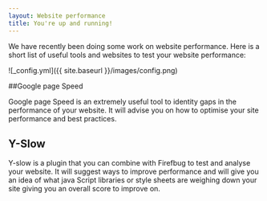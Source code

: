 ```yaml
---
layout: Website performance
title: You're up and running!
---
```


We have recently been doing some work on website performance. Here is a short list of useful tools and websites to test your website performance:

![_config.yml]({{ site.baseurl }}/images/config.png)

##Google page Speed

Google page Speed is an extremely useful tool to identity gaps in the performance of your website. It will advise you on how to optimise your site performance and best practices.

## Y-Slow

Y-slow is a plugin that you can combine with Firefbug to test and analyse your website. It will suggest ways to improve performance and will give you an idea of what java Script libraries or style sheets are weighing down your site giving you an overall score to improve on.
